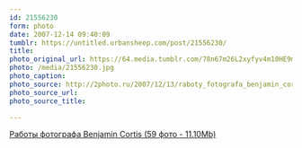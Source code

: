 ```yaml
---
id: 21556230
form: photo
date: 2007-12-14 09:40:09
tumblr: https://untitled.urbansheep.com/post/21556230/
title:
photo_original_url: https://64.media.tumblr.com/78n67m26L2xyfyv4m10HE9mW_1280.jpg
photo: /media/21556230.jpg
photo_caption: 
photo_source: http://2photo.ru/2007/12/13/raboty_fotografa_benjamin_cortis.html
photo_source_url:
photo_source_title:

---
```


<p><a href="http://2photo.ru/2007/12/13/raboty_fotografa_benjamin_cortis.html">Работы фотографа Benjamin Cortis (59 фото - 11.10Mb)</a></p>
